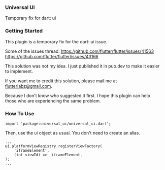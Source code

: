 ### Universal UI
Temporary fix for dart: ui

### Getting Started
This plugin is a temporary fix for the dart: ui issue.

Some of the issues thread:
https://github.com/flutter/flutter/issues/41563
https://github.com/flutter/flutter/issues/43166


This solution was not my idea.
I just published it in pub.dev to make it easier to implement.

If you want me to credit this solution,
please mail me at flutterlabz@gmail.com.

Because I don't know who suggested it first.
I hope this plugin can help those who are experiencing the same problem.

### How To Use
```
import 'package:universal_ui/universal_ui.dart';
```

Then, use the ui object as usual. 
You don't need to create an alias.

```
...
ui.platformViewRegistry.registerViewFactory(
    'iframeElement',
    (int viewId) => _iframeElement,
);
...

```
